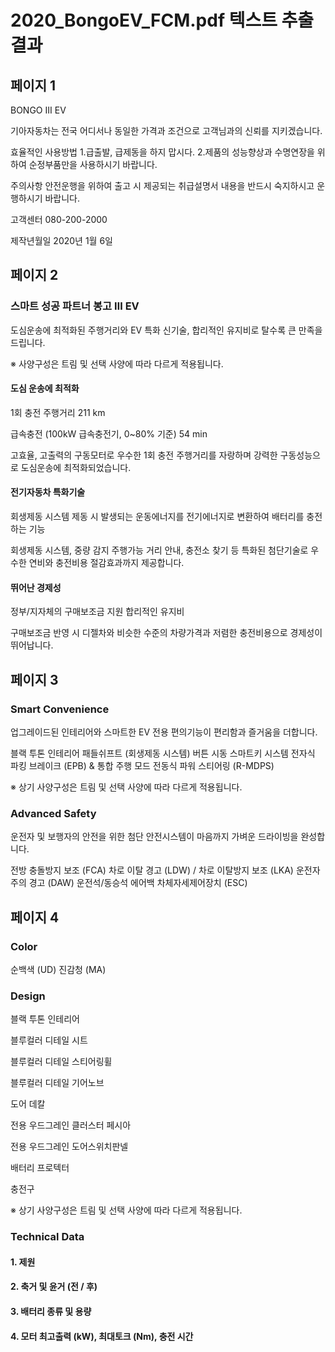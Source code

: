 # 2020_BongoEV_FCM.pdf 텍스트 추출 결과

## 페이지 1

BONGO Ⅲ EV

기아자동차는 전국 어디서나 동일한 가격과 조건으로 고객님과의 신뢰를 지키겠습니다.

효율적인 사용방법
1.급출발, 급제동을 하지 맙시다.
2.제품의 성능향상과 수명연장을 위하여 순정부품만을 사용하시기 바랍니다.

주의사항
안전운행을 위하여 출고 시 제공되는 취급설명서 내용을  반드시 숙지하시고 운행하시기 바랍니다.

고객센터
080-200-2000

제작년월일
2020년 1월 6일

## 페이지 2

### 스마트 성공 파트너 봉고 Ⅲ EV

도심운송에 최적화된 주행거리와 EV 특화 신기술, 합리적인 유지비로 탈수록 큰 만족을 드립니다.

※ 사양구성은 트림 및 선택 사양에 따라 다르게 적용됩니다.

#### 도심 운송에 최적화

1회 충전 주행거리
211 km

급속충전 (100kW 급속충전기, 0~80% 기준)
54 min

고효율, 고출력의 구동모터로 우수한 1회 충전 주행거리를 자랑하며 강력한 구동성능으로 도심운송에 최적화되었습니다.

#### 전기자동차 특화기술

회생제동 시스템
제동 시 발생되는 운동에너지를 전기에너지로 변환하여 배터리를 충전하는 기능

회생제동 시스템, 중량 감지 주행가능 거리 안내, 충전소 찾기 등 특화된 첨단기술로 우수한 연비와 충전비용 절감효과까지 제공합니다.

#### 뛰어난 경제성

정부/지자체의 구매보조금 지원
합리적인 유지비

구매보조금 반영 시 디젤차와 비슷한 수준의 차량가격과 저렴한 충전비용으로 경제성이 뛰어납니다.

## 페이지 3

### Smart Convenience

업그레이드된 인테리어와 스마트한 EV 전용 편의기능이 편리함과 즐거움을 더합니다.

블랙 투톤 인테리어
패들쉬프트 (회생제동 시스템)
버튼 시동 스마트키 시스템
전자식 파킹 브레이크 (EPB) & 통합 주행 모드
전동식 파워 스티어링 (R-MDPS)

※ 상기 사양구성은 트림 및 선택 사양에 따라 다르게 적용됩니다.

### Advanced Safety

운전자 및 보행자의 안전을 위한 첨단 안전시스템이 마음까지 가벼운 드라이빙을 완성합니다.

전방 충돌방지 보조 (FCA)
차로 이탈 경고 (LDW) / 차로 이탈방지 보조 (LKA)
운전자 주의 경고 (DAW)
운전석/동승석 에어백
차체자세제어장치 (ESC)

## 페이지 4

### Color

순백색 (UD)
진감청 (MA)

### Design

블랙 투톤 인테리어

블루컬러 디테일
시트

블루컬러 디테일
스티어링휠

블루컬러 디테일
기어노브

도어 데칼

전용 우드그레인
클러스터 페시아

전용 우드그레인
도어스위치판넬

배터리 프로텍터

충전구

※ 상기 사양구성은 트림 및 선택 사양에 따라 다르게 적용됩니다.

### Technical Data

#### 1. 제원

#### 2. 축거 및 윤거 (전 / 후)

#### 3. 배터리 종류 및 용량

#### 4. 모터 최고출력 (kW), 최대토크 (Nm), 충전 시간

